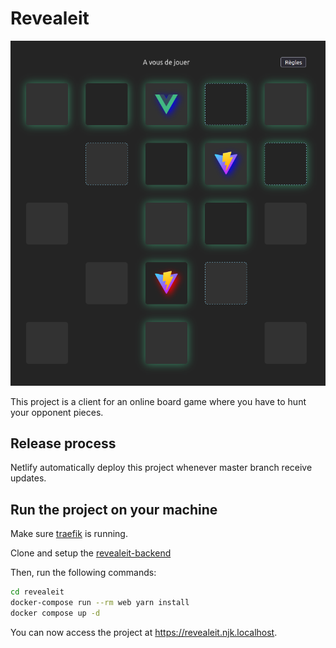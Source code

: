# Revealeit
<p>
  <img src="/src/assets/readme.png" alt="Cavity screenshots">
</p>

This project is a client for an online board game where you have to hunt your opponent pieces.

## Release process
Netlify automatically deploy this project whenever master branch receive updates.

## Run the project on your machine
Make sure [traefik](https://github.com/ninjinskii/traefik) is running.

Clone and setup the [revealeit-backend](https://github.com/ninjinskii/revealeit-backend)

Then, run the following commands:

```bash
cd revealeit
docker-compose run --rm web yarn install
docker compose up -d
```

You can now access the project at https://revealeit.njk.localhost.
